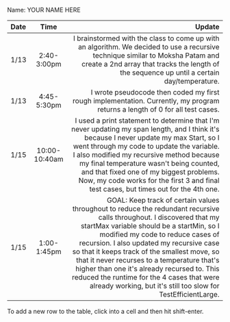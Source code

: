 Name: YOUR NAME HERE

| Date |     Time      |                                                                                                                                                                                                                                                                                                                                                                                                                                                                                                           Update |
|:-----|:-------------:|-----------------------------------------------------------------------------------------------------------------------------------------------------------------------------------------------------------------------------------------------------------------------------------------------------------------------------------------------------------------------------------------------------------------------------------------------------------------------------------------------------------------:|
| 1/13 |  2:40-3:00pm  |                                                                                                                                                                                                                                                                                    I brainstormed with the class to come up with an algorithm. We decided to use a recursive technique similar to Moksha Patam and create a 2nd array that tracks the length of the sequence up until a certain day/temperature. |
| 1/13 |  4:45-5:30pm  |                                                                                                                                                                                                                                                                                                                                                                                     I wrote pseudocode then coded my first rough implementation. Currently, my program returns a length of 0 for all test cases. |
| 1/15 | 10:00-10:40am |                                                                                                  I used a print statement to determine that I'm never updating my span length, and I think it's because I never update my max Start, so I went through my code to update the variable. I also modified my recursive method because my final temperature wasn't being counted, and that fixed one of my biggest problems. Now, my code works for the first 3 and final test cases, but times out for the 4th one. |
| 1/15 |  1:00-1:45pm  | GOAL: Keep track of certain values throughout to reduce the redundant recursive calls throughout. I discovered that my startMax variable should be a startMin, so I modified my code to reduce cases of recursion. I also updated my recursive case so that it keeps track of the smallest move, so that it never recurses to a temperature that's higher than one it's already recursed to. This reduced the runtime for the 4 cases that were already working, but it's still too slow for TestEfficientLarge. |


To add a new row to the table, click into a cell and then hit shift-enter.
